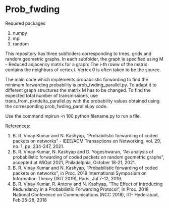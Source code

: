 # Prob_fwding
Required packages
1. numpy
2. mpi
3. random

This repository has three subfolders corresponding to trees, grids and random geometric graphs. In each subfolder, the graph is specified using
M - Reduced adjacency matrix for a graph: The i-th roww of the matrix contains the neighburs of vertex i. Vertex 0 is often taken to be the source.

The main code which implements probabilistic forwarding to find the minimum forwarding probability is prob_fwding_parallel.py. To adapt it to different graph structures the matrix M has to be changed. To find the expected total number of transmissions, use trans_from_pkndelta_parallel.py with the probability values obtained using the corresponding prob_fwding_parallel.py code.

Use the command mpirun -n 100 python filename.py to run a file.

References:
1. B. R. Vinay Kumar and N. Kashyap, “Probabilistic forwarding of coded packets on networks” -  IEEE/ACM Transactions on Networking, vol. 29, no. 1, pp. 234-247, 2021. 
2. B. R. Vinay Kumar, N. Kashyap and D. Yogeshwaran, “An analysis of probabilistic forwarding of coded packets on random geometric graphs”, accepted at WiOpt 2021, Philadelphia, October 18-21, 2021. 
3. B. R. Vinay Kumar and N. Kashyap, “Probabilistic forwarding of coded 	packets on networks”, in Proc. 2019 International Symposium on 	Information Theory (ISIT 2019), Paris, Jul 7-12, 2019.	 
4. B. R. Vinay Kumar, R. Antony and N. Kashyap, “The Effect of 	Introducing Redundancy in a Probabilistic Forwarding Protocol”, in 	Proc. 2018 National Conference on Communications (NCC 2018), IIT- 	Hyderabad, Feb 25-28, 2018 
